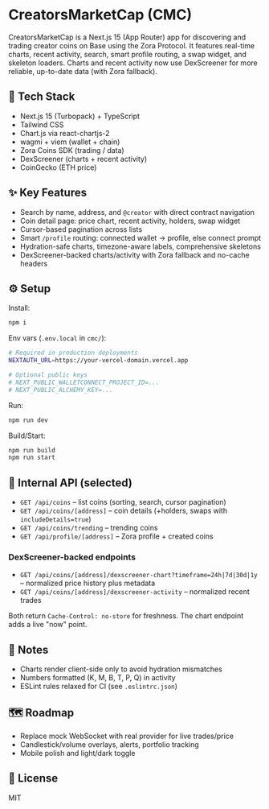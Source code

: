 # CreatorsMarketCap (CMC)

CreatorsMarketCap is a Next.js 15 (App Router) app for discovering and trading creator coins on Base using the Zora Protocol. It features real-time charts, recent activity, search, smart profile routing, a swap widget, and skeleton loaders. Charts and recent activity now use DexScreener for more reliable, up-to-date data (with Zora fallback).

## 🚀 Tech Stack
- Next.js 15 (Turbopack) + TypeScript
- Tailwind CSS
- Chart.js via react-chartjs-2
- wagmi + viem (wallet + chain)
- Zora Coins SDK (trading / data)
- DexScreener (charts + recent activity)
- CoinGecko (ETH price)

## ✨ Key Features
- Search by name, address, and `@creator` with direct contract navigation
- Coin detail page: price chart, recent activity, holders, swap widget
- Cursor-based pagination across lists
- Smart `/profile` routing: connected wallet → profile, else connect prompt
- Hydration-safe charts, timezone-aware labels, comprehensive skeletons
- DexScreener-backed charts/activity with Zora fallback and no-cache headers

## ⚙️ Setup

Install:
```bash
npm i
```

Env vars (`.env.local` in `cmc/`):
```bash
# Required in production deployments
NEXTAUTH_URL=https://your-vercel-domain.vercel.app

# Optional public keys
# NEXT_PUBLIC_WALLETCONNECT_PROJECT_ID=...
# NEXT_PUBLIC_ALCHEMY_KEY=...
```

Run:
```bash
npm run dev
```

Build/Start:
```bash
npm run build
npm run start
```

## 📡 Internal API (selected)
- `GET /api/coins` – list coins (sorting, search, cursor pagination)
- `GET /api/coins/[address]` – coin details (+holders, swaps with `includeDetails=true`)
- `GET /api/coins/trending` – trending coins
- `GET /api/profile/[address]` – Zora profile + created coins

### DexScreener-backed endpoints
- `GET /api/coins/[address]/dexscreener-chart?timeframe=24h|7d|30d|1y` – normalized price history plus metadata
- `GET /api/coins/[address]/dexscreener-activity` – normalized recent trades

Both return `Cache-Control: no-store` for freshness. The chart endpoint adds a live "now" point.

## 📝 Notes
- Charts render client-side only to avoid hydration mismatches
- Numbers formatted (K, M, B, T, P, Q) in activity
- ESLint rules relaxed for CI (see `.eslintrc.json`)

## 🗺 Roadmap
- Replace mock WebSocket with real provider for live trades/price
- Candlestick/volume overlays, alerts, portfolio tracking
- Mobile polish and light/dark toggle

## 📄 License
MIT
